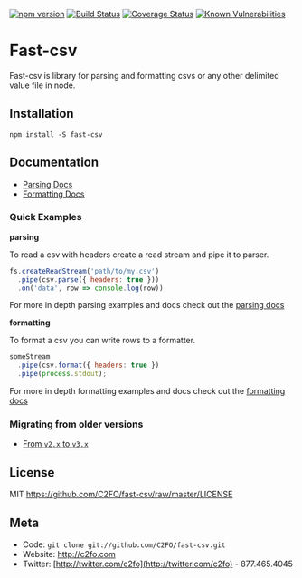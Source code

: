 [![npm version](https://img.shields.io/npm/v/fast-csv.svg)](https://www.npmjs.org/package/fast-csv)
[![Build Status](https://travis-ci.org/C2FO/fast-csv.svg?branch=master)](https://travis-ci.org/C2FO/fast-csv)
[![Coverage Status](https://coveralls.io/repos/github/C2FO/fast-csv/badge.svg?branch=master)](https://coveralls.io/github/C2FO/fast-csv?branch=master)
[![Known Vulnerabilities](https://snyk.io/test/github/C2FO/fast-csv/badge.svg?targetFile=package.json)](https://snyk.io/test/github/C2FO/fast-csv?targetFile=package.json)

# Fast-csv

Fast-csv is library for parsing and formatting csvs or any other delimited value file in node. 

## Installation

`npm install -S fast-csv`

## Documentation

* [Parsing Docs](./docs/parsing.md)
* [Formatting Docs](./docs/formatting.md)

### Quick Examples

**parsing** 

To read a csv with headers create a read stream and pipe it to parser.

```javascript
fs.createReadStream('path/to/my.csv')
  .pipe(csv.parse({ headers: true }))
  .on('data', row => console.log(row))
```

For more in depth parsing examples and docs check out the [parsing docs](./docs/parsing.md)

**formatting**

To format a csv you can write rows to a formatter.

```javascript
someStream
  .pipe(csv.format({ headers: true })
  .pipe(process.stdout);
```

For more in depth formatting examples and docs check out the [formatting docs](./docs/formatting.md)

### Migrating from older versions

* [From `v2.x` to `v3.x`](./docs/migration_guide.md#from-v2x-to-v3x) 

## License

MIT <https://github.com/C2FO/fast-csv/raw/master/LICENSE>

## Meta
* Code: `git clone git://github.com/C2FO/fast-csv.git`
* Website: <http://c2fo.com>
* Twitter: [http://twitter.com/c2fo](http://twitter.com/c2fo) - 877.465.4045


